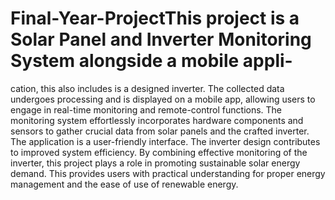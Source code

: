 # Final-Year-ProjectThis project is a Solar Panel and Inverter Monitoring System alongside a mobile appli-
cation, this also includes is a designed inverter. The collected data undergoes processing
and is displayed on a mobile app, allowing users to engage in real-time monitoring and
remote-control functions. The monitoring system effortlessly incorporates hardware
components and sensors to gather crucial data from solar panels and the crafted inverter.
The application is a user-friendly interface. The inverter design contributes to improved
system efficiency. By combining effective monitoring of the inverter, this project plays
a role in promoting sustainable solar energy demand. This provides users with practical
understanding for proper energy management and the ease of use of renewable energy.
